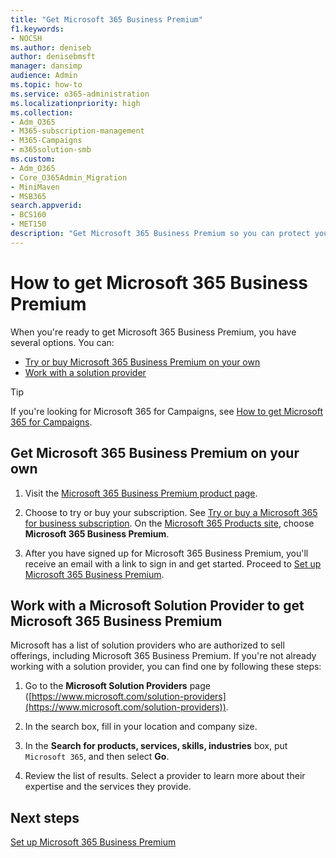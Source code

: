 ```yaml
---
title: "Get Microsoft 365 Business Premium"
f1.keywords:
- NOCSH
ms.author: deniseb
author: denisebmsft
manager: dansimp
audience: Admin
ms.topic: how-to
ms.service: o365-administration
ms.localizationpriority: high
ms.collection: 
- Adm_O365
- M365-subscription-management 
- M365-Campaigns
- m365solution-smb
ms.custom:
- Adm_O365
- Core_O365Admin_Migration
- MiniMaven
- MSB365
search.appverid:
- BCS160
- MET150
description: "Get Microsoft 365 Business Premium so you can protect your company from cybersecurity threats to devices, email, data, and communications."
---
```


# How to get Microsoft 365 Business Premium

When you're ready to get Microsoft 365 Business Premium, you have several options. You can:

- [Try or buy Microsoft 365 Business Premium on your own](#get-microsoft-365-business-premium-on-your-own)
- [Work with a solution provider](#work-with-a-microsoft-solution-provider-to-get-microsoft-365-business-premium)

> [!TIP]
> If you're looking for Microsoft 365 for Campaigns, see [How to get Microsoft 365 for Campaigns](get-microsoft-365-campaigns.md).

## Get Microsoft 365 Business Premium on your own

1. Visit the [Microsoft 365 Business Premium product page](https://www.microsoft.com/en-us/microsoft-365/business/microsoft-365-business-premium?activetab=pivot%3aoverviewtab).

2. Choose to try or buy your subscription. See [Try or buy a Microsoft 365 for business subscription](../commerce/try-or-buy-microsoft-365.md). On the [Microsoft 365 Products site](https://www.aka.ms/office365signup), choose **Microsoft 365 Business Premium**.

3. After you have signed up for Microsoft 365 Business Premium, you'll receive an email with a link to sign in and get started. Proceed to [Set up Microsoft 365 Business Premium](m365bp-setup.md).

## Work with a Microsoft Solution Provider to get Microsoft 365 Business Premium

Microsoft has a list of solution providers who are authorized to sell offerings, including Microsoft 365 Business Premium. If you're not already working with a solution provider, you can find one by following these steps: 

1. Go to the **Microsoft Solution Providers** page ([https://www.microsoft.com/solution-providers](https://www.microsoft.com/solution-providers)).
 
2. In the search box, fill in your location and company size. 

3. In the **Search for products, services, skills, industries** box, put `Microsoft 365`, and then select **Go**.

4. Review the list of results. Select a provider to learn more about their expertise and the services they provide.

## Next steps

[Set up Microsoft 365 Business Premium](m365bp-setup.md)